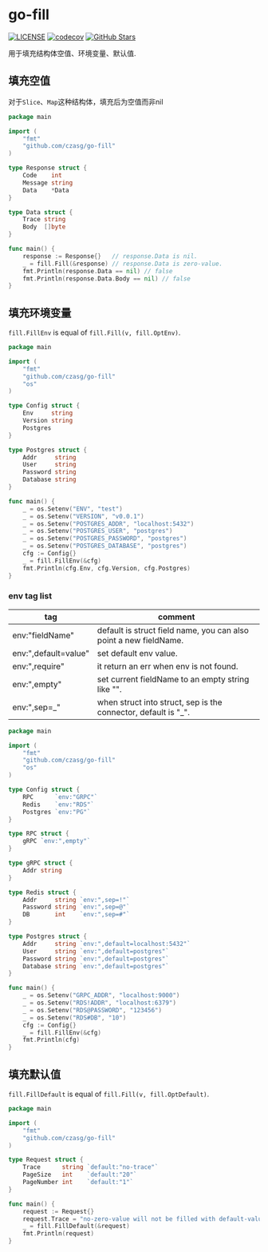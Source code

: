 # go-fill
[![LICENSE](https://img.shields.io/github/license/mashape/apistatus.svg?style=flat-square&label=License)](https://github.com/czasg/go-fill/blob/master/LICENSE)
[![codecov](https://codecov.io/gh/czasg/go-fill/branch/main/graph/badge.svg?token=OkiSH6DMqf)](https://codecov.io/gh/czasg/go-fill)
[![GitHub Stars](https://img.shields.io/github/stars/czasg/go-fill.svg?style=flat-square&label=Stars&logo=github)](https://github.com/czasg/go-fill/stargazers)

用于填充结构体空值、环境变量、默认值.

## 填充空值
对于`Slice`、`Map`这种结构体，填充后为空值而非nil
```go
package main

import (
	"fmt"
	"github.com/czasg/go-fill"
)

type Response struct {
	Code    int
	Message string
	Data    *Data
}

type Data struct {
	Trace string
	Body  []byte
}

func main() {
	response := Response{}   // response.Data is nil.
	_ = fill.Fill(&response) // response.Data is zero-value.
	fmt.Println(response.Data == nil) // false
	fmt.Println(response.Data.Body == nil) // false
}
```

## 填充环境变量
`fill.FillEnv` is equal of `fill.Fill(v, fill.OptEnv)`.
```go
package main

import (
	"fmt"
	"github.com/czasg/go-fill"
	"os"
)

type Config struct {
	Env     string
	Version string
	Postgres
}

type Postgres struct {
	Addr     string
	User     string
	Password string
	Database string
}

func main() {
	_ = os.Setenv("ENV", "test")
	_ = os.Setenv("VERSION", "v0.0.1")
	_ = os.Setenv("POSTGRES_ADDR", "localhost:5432")
	_ = os.Setenv("POSTGRES_USER", "postgres")
	_ = os.Setenv("POSTGRES_PASSWORD", "postgres")
	_ = os.Setenv("POSTGRES_DATABASE", "postgres")
	cfg := Config{}
	_ = fill.FillEnv(&cfg)
	fmt.Println(cfg.Env, cfg.Version, cfg.Postgres)
}
```

### env tag list
|tag|comment|
|---|---|
|env:"fieldName"|default is struct field name, you can also point a new fieldName.|
|env:",default=value"|set default env value.|
|env:",require"|it return an err when env is not found.|
|env:",empty"|set current fieldName to an empty string like "".|
|env:",sep=_"|when struct into struct, sep is the connector, default is "_".|

```go
package main

import (
	"fmt"
	"github.com/czasg/go-fill"
	"os"
)

type Config struct {
	RPC      `env:"GRPC"`
	Redis    `env:"RDS"`
	Postgres `env:"PG"`
}

type RPC struct {
	gRPC `env:",empty"`
}

type gRPC struct {
	Addr string
}

type Redis struct {
	Addr     string `env:",sep=!"`
	Password string `env:",sep=@"`
	DB       int    `env:",sep=#"`
}

type Postgres struct {
	Addr     string `env:",default=localhost:5432"`
	User     string `env:",default=postgres"`
	Password string `env:",default=postgres"`
	Database string `env:",default=postgres"`
}

func main() {
	_ = os.Setenv("GRPC_ADDR", "localhost:9000")
	_ = os.Setenv("RDS!ADDR", "localhost:6379")
	_ = os.Setenv("RDS@PASSWORD", "123456")
	_ = os.Setenv("RDS#DB", "10")
	cfg := Config{}
	_ = fill.FillEnv(&cfg)
	fmt.Println(cfg)
}
```


## 填充默认值
`fill.FillDefault` is equal of `fill.Fill(v, fill.OptDefault)`.
```go
package main

import (
	"fmt"
	"github.com/czasg/go-fill"
)

type Request struct {
	Trace      string `default:"no-trace"`
	PageSize   int    `default:"20"`
	PageNumber int    `default:"1"`
}

func main() {
	request := Request{}
	request.Trace = "no-zero-value will not be filled with default-value"
	_ = fill.FillDefault(&request)
	fmt.Println(request)
}
```
